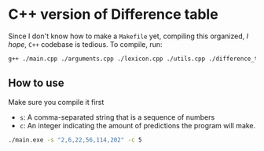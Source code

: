 # C++ version of Difference table

Since I don't know how to make a `Makefile` yet, compiling this organized, *I hope*, `C++` codebase is tedious. To compile, run:

```bash
g++ ./main.cpp ./arguments.cpp ./lexicon.cpp ./utils.cpp ./difference_table.cpp -o ./main.exe
```

## How to use

Make sure you compile it first

- `s`: A comma-separated string that is a sequence of numbers
- `c`: An integer indicating the amount of predictions the program will make.

```bash
./main.exe -s "2,6,22,56,114,202" -c 5
```
